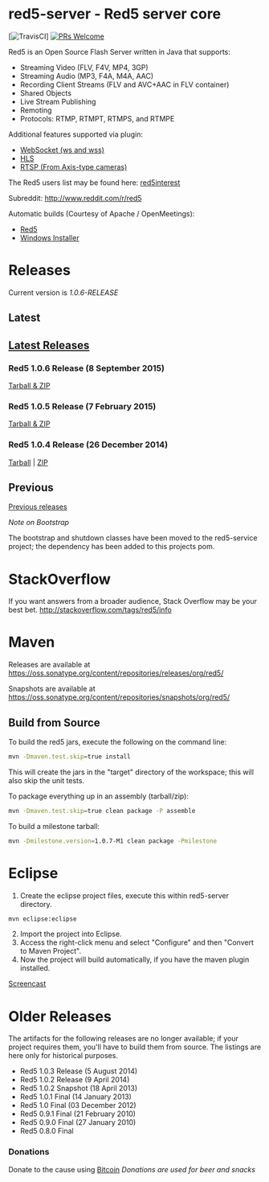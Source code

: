 red5-server - Red5 server core
===========

[![TravisCI](https://travis-ci.org/Red5/red5-server.svg?branch=master)] 
[![PRs Welcome](https://img.shields.io/badge/PRs-welcome-brightgreen.svg?style=flat-square)](http://makeapullrequest.com)

Red5 is an Open Source Flash Server written in Java that supports:

 * Streaming Video (FLV, F4V, MP4, 3GP)
 * Streaming Audio (MP3, F4A, M4A, AAC)
 * Recording Client Streams (FLV and AVC+AAC in FLV container)
 * Shared Objects
 * Live Stream Publishing
 * Remoting
 * Protocols: RTMP, RTMPT, RTMPS, and RTMPE
  
Additional features supported via plugin:
 
 * [WebSocket (ws and wss)](https://github.com/Red5/red5-websocket)
 * [HLS](https://github.com/Red5/red5-hls-plugin)
 * [RTSP (From Axis-type cameras)](https://github.com/Red5/red5-rtsp-restreamer)

The Red5 users list may be found here: [red5interest](https://groups.google.com/forum/#!forum/red5interest)

Subreddit: http://www.reddit.com/r/red5

Automatic builds (Courtesy of Apache / OpenMeetings): 
 * [Red5](https://builds.apache.org/view/M-R/view/OpenMeetings/job/Red5-server/)
 * [Windows Installer](https://builds.apache.org/view/M-R/view/OpenMeetings/job/red5-installer/)

# Releases
Current version is *1.0.6-RELEASE*

## Latest
[Latest Releases](https://github.com/Red5/red5-server/releases/latest)
----------------
### Red5 1.0.6 Release (8 September 2015)
[Tarball &amp; ZIP](https://github.com/Red5/red5-server/releases/tag/v1.0.6-RELEASE)

### Red5 1.0.5 Release (7 February 2015)
[Tarball &amp; ZIP](https://github.com/Red5/red5-server/releases/tag/v1.0.5-RELEASE)

### Red5 1.0.4 Release (26 December 2014)
[Tarball](https://github.com/Red5/red5-server/releases/download/v1.0.4-RELEASE/red5-server-1.0.4-RELEASE-server.tar.gz) | [ZIP](https://github.com/Red5/red5-server/releases/download/v1.0.4-RELEASE/red5-server-1.0.4-RELEASE-server.zip)

## Previous
[Previous releases](https://github.com/Red5/red5-server/blob/master/README.md#previous-releases)

<i>Note on Bootstrap</i>

The bootstrap and shutdown classes have been moved to the red5-service project; the dependency has been added to this projects pom.

# StackOverflow
If you want answers from a broader audience, Stack Overflow may be your best bet.
http://stackoverflow.com/tags/red5/info

# Maven
Releases are available at https://oss.sonatype.org/content/repositories/releases/org/red5/

Snapshots are available at https://oss.sonatype.org/content/repositories/snapshots/org/red5/

## Build from Source

To build the red5 jars, execute the following on the command line:
```sh
mvn -Dmaven.test.skip=true install
```
This will create the jars in the "target" directory of the workspace; this will also skip the unit tests.

To package everything up in an assembly (tarball/zip):
```sh
mvn -Dmaven.test.skip=true clean package -P assemble
```
To build a milestone tarball:
```sh
mvn -Dmilestone.version=1.0.7-M1 clean package -Pmilestone
```

# Eclipse

1. Create the eclipse project files, execute this within red5-server directory.
```sh
mvn eclipse:eclipse
```
2. Import the project into Eclipse.
3. Access the right-click menu and select "Configure" and then "Convert to Maven Project".
4. Now the project will build automatically, if you have the maven plugin installed.

[Screencast](http://screencast.com/t/2sgjMevf9)

# Older Releases
The artifacts for the following releases are no longer available; if your project requires them, you'll have to build them from source. The listings are here only for historical purposes.

<ul>
<li>Red5 1.0.3 Release (5 August 2014)</li>
<li>Red5 1.0.2 Release (9 April 2014)</li>
<li>Red5 1.0.2 Snapshot (18 April 2013)</li>
<li>Red5 1.0.1 Final (14 January 2013)</li>
<li>Red5 1.0 Final (03 December 2012)</li>
<li>Red5 0.9.1 Final (21 February 2010)</li>
<li>Red5 0.9.0 Final (27 January 2010)</li>
<li>Red5 0.8.0 Final</li>
</ul>

### Donations
Donate to the cause using [Bitcoin](https://coinbase.com/checkouts/2c5f023d24b12245d17f8ff8afe794d3)
<i>Donations are used for beer and snacks</i>

